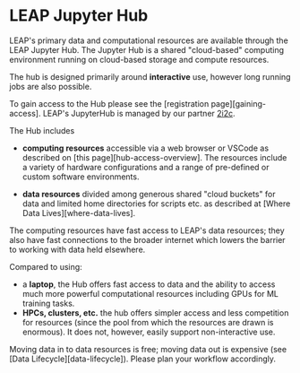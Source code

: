 # LEAP Jupyter Hub

LEAP's primary data and computational resources are available through the LEAP Jupyter Hub. The Jupyter Hub is a shared "cloud-based" computing environment running on cloud-based storage and compute resources.

The hub is designed primarily around **interactive** use, however long running jobs are also possible.

To gain access to the Hub please see the [registration page][gaining-access]. LEAP's JupyterHub is managed by our partner [2i2c](https://2i2c.org).

The Hub includes

- **computing resources** accessible via a web browser or VSCode as described on [this page][hub-access-overview]. The resources include a variety of hardware configurations and a range of pre-defined or custom software environments.

- **data resources** divided among generous shared "cloud buckets" for data and limited home directories for scripts etc. as described at [Where Data Lives][where-data-lives].

The computing resources have fast access to LEAP's data resources; they also have fast connections to the broader internet which lowers the barrier to working with data held elsewhere.

Compared to using:

- a **laptop**, the Hub offers fast access to data and the ability to access much more powerful computational resources including GPUs for ML training tasks.
- **HPCs, clusters, etc.** the hub offers simpler access and less competition for resources (since the pool from which the resources are drawn is enormous). It does not, however, easily support non-interactive use.

Moving data in to data resources is free; moving data out is expensive (see [Data Lifecycle][data-lifecycle]). Please plan your workflow accordingly.
